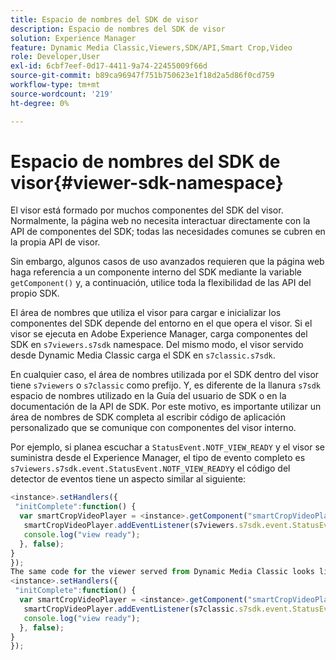 ```yaml
---
title: Espacio de nombres del SDK de visor
description: Espacio de nombres del SDK de visor
solution: Experience Manager
feature: Dynamic Media Classic,Viewers,SDK/API,Smart Crop,Video
role: Developer,User
exl-id: 6cbf7eef-0d17-4411-9a74-22455009f66d
source-git-commit: b89ca96947f751b750623e1f18d2a5d86f0cd759
workflow-type: tm+mt
source-wordcount: '219'
ht-degree: 0%

---
```


# Espacio de nombres del SDK de visor{#viewer-sdk-namespace}

El visor está formado por muchos componentes del SDK del visor. Normalmente, la página web no necesita interactuar directamente con la API de componentes del SDK; todas las necesidades comunes se cubren en la propia API de visor.

Sin embargo, algunos casos de uso avanzados requieren que la página web haga referencia a un componente interno del SDK mediante la variable `getComponent()` y, a continuación, utilice toda la flexibilidad de las API del propio SDK.

El área de nombres que utiliza el visor para cargar e inicializar los componentes del SDK depende del entorno en el que opera el visor. Si el visor se ejecuta en Adobe Experience Manager, carga componentes del SDK en `s7viewers.s7sdk` namespace. Del mismo modo, el visor servido desde Dynamic Media Classic carga el SDK en `s7classic.s7sdk`.

En cualquier caso, el área de nombres utilizada por el SDK dentro del visor tiene `s7viewers` o `s7classic` como prefijo. Y, es diferente de la llanura `s7sdk` espacio de nombres utilizado en la Guía del usuario de SDK o en la documentación de la API de SDK. Por este motivo, es importante utilizar un área de nombres de SDK completa al escribir código de aplicación personalizado que se comunique con componentes del visor interno.

Por ejemplo, si planea escuchar a `StatusEvent.NOTF_VIEW_READY` y el visor se suministra desde el Experience Manager, el tipo de evento completo es `s7viewers.s7sdk.event.StatusEvent.NOTF_VIEW_READY`y el código del detector de eventos tiene un aspecto similar al siguiente:

```javascript {.line-numbers}
<instance>.setHandlers({ 
 "initComplete":function() { 
  var smartCropVideoPlayer = <instance>.getComponent("smartCropVideoPlayer"); 
   smartCropVideoPlayer.addEventListener(s7viewers.s7sdk.event.StatusEvent.NOTF_VIEW_READY, function(e) { 
   console.log("view ready"); 
  }, false); 
} 
}); 
The same code for the viewer served from Dynamic Media Classic looks like the following: 
<instance>.setHandlers({ 
 "initComplete":function() { 
  var smartCropVideoPlayer = <instance>.getComponent("smartCropVideoPlayer"); 
   smartCropVideoPlayer.addEventListener(s7classic.s7sdk.event.StatusEvent.NOTF_VIEW_READY, function(e) { 
   console.log("view ready"); 
  }, false); 
} 
});
```

